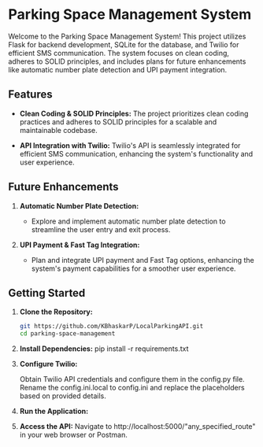 # Parking Space Management System

Welcome to the Parking Space Management System! This project utilizes Flask for backend development, SQLite for the database, and Twilio for efficient SMS communication. The system focuses on clean coding, adheres to SOLID principles, and includes plans for future enhancements like automatic number plate detection and UPI payment integration.

## Features

- **Clean Coding & SOLID Principles:** The project prioritizes clean coding practices and adheres to SOLID principles for a scalable and maintainable codebase.

- **API Integration with Twilio:** Twilio's API is seamlessly integrated for efficient SMS communication, enhancing the system's functionality and user experience.

## Future Enhancements

1. **Automatic Number Plate Detection:**
   - Explore and implement automatic number plate detection to streamline the user entry and exit process.

2. **UPI Payment & Fast Tag Integration:**
   - Plan and integrate UPI payment and Fast Tag options, enhancing the system's payment capabilities for a smoother user experience.

## Getting Started

1. **Clone the Repository:**
   ```bash
   git https://github.com/KBhaskarP/LocalParkingAPI.git
   cd parking-space-management

2. **Install Dependencies:**
    pip install -r requirements.txt

3. **Configure Twilio:**

    Obtain Twilio API credentials and configure them in the config.py file.
    Rename the config.ini.local to config.ini and replace the placeholders based on provided details.

4. **Run the Application:**

5. **Access the API:**
    Navigate to http://localhost:5000/"any_specified_route" in your web browser or Postman.